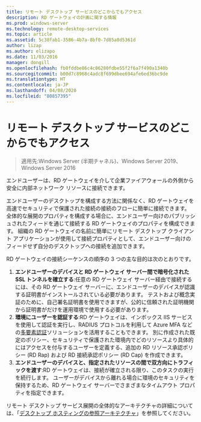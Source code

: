 ```yaml
---
title: リモート デスクトップ サービスのどこからでもアクセス
description: RD ゲートウェイの計画に関する情報
ms.prod: windows-server
ms.technology: remote-desktop-services
ms.topic: article
ms.assetid: 5c38fab1-3586-4b7a-8bf0-7d85a8d5361d
author: lizap
ms.author: elizapo
ms.date: 11/03/2016
manager: dongill
ms.openlocfilehash: fb0fddbe86c4c06280fdbe55f2f6a7f490a1340b
ms.sourcegitcommit: b00d7c8968c4adc8f699dbee694afe6ed36bc9de
ms.translationtype: HT
ms.contentlocale: ja-JP
ms.lasthandoff: 04/08/2020
ms.locfileid: "80857395"
---
```

# <a name="remote-desktop-services---access-from-anywhere"></a>リモート デスクトップ サービスのどこからでもアクセス

>適用先:Windows Server (半期チャネル)、Windows Server 2019、Windows Server 2016

エンドユーザーは、RD ゲートウェイを介して企業ファイアウォールの外側から安全に内部ネットワーク リソースに接続できます。

エンドユーザーのデスクトップを構成する方法に関係なく、RD ゲートウェイを高速でセキュリティで保護された接続の接続のフローに簡単に接続できます。 全体的な展開のプロパティを構成する場合に、エンドユーザー向けのパブリッシュされたフィードを通じて接続する RD ゲートウェイのプロパティを構成できます。 組織の RD ゲートウェイの名前に簡単にリモート デスクトップ クライアント アプリケーションが使用して接続プロパティとして、エンドユーザー向けのフィードせず自分のデスクトップへの接続を追加できます。

RD ゲートウェイの接続シーケンスの順序の 3 つの主な目的は次のとおりです。
1. **エンドユーザーのデバイスと RD ゲートウェイ サーバー間で暗号化された SSL トンネルを確立する**:任意の RD ゲートウェイ サーバー経由で接続するには、その RD ゲートウェイ サーバーに、エンドユーザーのデバイスが認識する証明書がインストールされている必要があります。 テストおよび概念実証のために、自己署名証明書を使用できますが、公的に信頼された証明機関から証明書がだけを運用環境で使用する必要があります。
2. **環境にユーザーを認証する**:RD ゲートウェイは、インボックス IIS サービスを使用して認証を実行し、RADIUS プロトコルを利用して Azure MFA などの[多要素認証](rds-plan-mfa.md)ソリューションを活用することもできます。 別に作成された既定のポリシー、セキュリティで保護された環境内でどのリソースより具体的にはアクセスを付与するユーザーを定義する、追加の RD リソース承認ポリシー (RD Rap) および RD 接続承認ポリシー (RD Cap) を作成できます。
3. **エンドユーザーのデバイスと、指定されたリソースの間で双方向にトラフィックを渡す**:RD ゲートウェイは、接続が確立される限り、このタスクの実行を続行します。 ユーザーがデバイスから離れる場合に環境のセキュリティを保持するため、RD ゲートウェイ サーバーでさまざまなタイムアウト プロパティを指定できます。

リモート デスクトップ サービス展開の全体的なアーキテクチャの詳細については、「[デスクトップ ホスティングの参照アーキテクチャ](desktop-hosting-reference-architecture.md)」を参照してください。